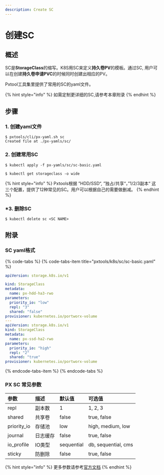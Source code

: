 ```yaml
---
description: Create SC
---
```


# 创建SC

## 概述

SC是**StorageClass**的缩写。K8S用SC来定义**持久卷PV**的模板。通过SC, 用户可以在创建**持久卷申请PVC**的时候同时创建出相应的PV。

Pxtool工具集里提供了常用的SC的yaml文件。

{% hint style="info" %}
如需定制更详细的SC,请参考本章附录
{% endhint %}

## 步骤 <a id="steps"></a>

### 1. 创建yaml文件

```text
$ pxtools/cli/px-yaml.sh sc
Created file at ./px-yamls/sc/
```

### 2. 创建常用SC

```text
$ kubectl apply -f px-yamls/sc/sc-basic.yaml

$ kubectl get storageclass -o wide 
```

{% hint style="info" %}
Pxtools根据 ”HDD/SSD“, ”独占/共享“，”1/2/3副本“ 这三个配置，提供了12种常见的SC。用户可以根据自己的需要做删减。
{% endhint %}

### \*3. 删除SC

```text
$ kubectl delete sc <SC NAME>
```

## 附录

### SC yaml格式

{% code-tabs %}
{% code-tabs-item title="pxtools/k8s/sc/sc-basic.yaml" %}
```yaml
apiVersion: storage.k8s.io/v1

kind: StorageClass
metadata:
  name: px-hdd-ha3-rwo
parameters:
  priority_io: "low"
  repl: "3"
  shared: "false"
provisioner: kubernetes.io/portworx-volume
---
apiVersion: storage.k8s.io/v1
kind: StorageClass
metadata:
  name: px-ssd-ha2-rwo
parameters:
  priority_io: "high"
  repl: "2"
  shared: "true"
provisioner: kubernetes.io/portworx-volume
```
{% endcode-tabs-item %}
{% endcode-tabs %}

### PX SC 常见参数

| 参数 | 描述 | 默认值 | 可选值 |
| :--- | :--- | :--- | :--- |
| repl | 副本数 | 1 | 1, 2, 3 |
| shared | 共享卷 | false | true, false |
| priority\_io | 存储池 | low | high, medium, low |
| journal | 日志缓存 | false | true, false |
| io\_profile | IO类型 | sequential | db, sequential, cms |
| sticky | 防删除 | false | true, false |

{% hint style="info" %}
更多参数请参考[官方文档](https://docs.portworx.com/portworx-install-with-kubernetes/storage-operations/create-pvcs/dynamic-provisioning/#using-dynamic-provisioning)
{% endhint %}




